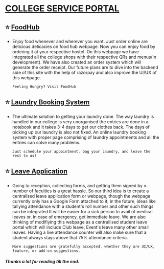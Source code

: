 # [COLLEGE SERVICE PORTAL](https://dhariwal404.github.io/Team-Avinya/)

## :star: [FoodHub](https://dhariwal404.github.io/Team-Avinya/foodhub_index.html)

- Enjoy food whenever and wherever you want. Just order online are delicious delicacies on food hub webpage. Now you can enjoy food by ordering it at your respective hostel. On this webpage we have integrated all the college shops with their respective QRs and menus(in development). We have also created an order system which will generate the order receipt. Our future plans are to dive into the backend side of this site with the help of razorpay and also improve the UI/UX of this webpage.

  `Feeling Hungry? Visit FoodHub`

## :star: [Laundry Booking System](https://dhariwal404.github.io/Team-Avinya/laundry_index.html)

- The ultimate solution to getting your laundry done. The way laundry is handled in our college is very unorganised the entries are done in a notebook and it takes 3-4 days to get our clothes back. The days of picking up our laundry is also not fixed. An online laundry booking system with proper page comprising of laundry appointments and all the entries can solve many problems.

  `Just schedule your appointment, bag your laundry, and leave the rest to us!`

## :star: [Leave Application](https://docs.google.com/forms/d/e/1FAIpQLSddBp568tu0gCQa4BK_5Fwo0qfBvekDejRCxwDYVaxpCUlrbA/viewform?usp=sf_link)

- Going to reception, collecting forms, and getting them signed by n number of faculties is a great hassle. So our third idea is to create a centralised leave application form or webpage, though the webpage currently only has a Google Form attached to it; in the future, ideas like tallying attendance with a student's roll number and other such things can be integrated.It will be easier for a sick person to avail of medical leaves or, in case of emergency, get immediate leave. We are also thinking of modifiying this webpage as a centrailised student leave portal which will include Club leave, Event's leave many other small leaves. Having a live attendance counter will also make sure that a student always stays above that 75% attendance criteria.

  `More suggestions are gratefully accepted, whether they are UI/UX, feature, or add-on suggestions.`

##### Thanks a lot for reading till the end.
